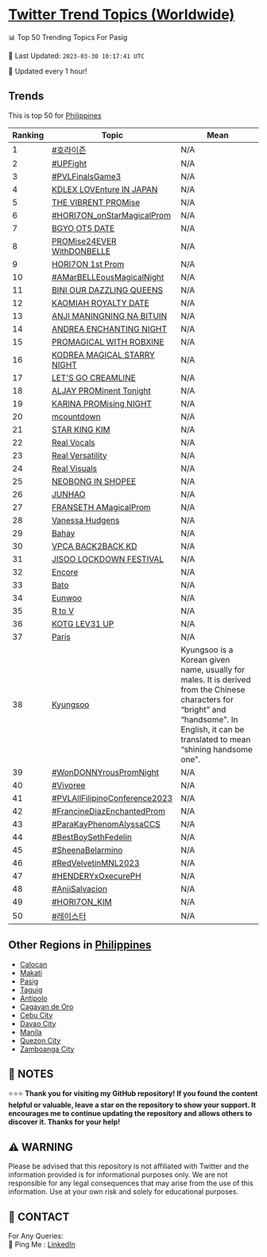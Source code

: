 [Twitter Trend Topics (Worldwide)](https://github.com/ErcinDedeoglu/Twitter-Trend-Topics)
==========


📊 Top 50 Trending Topics For Pasig

📆 Last Updated: `2023-03-30 10:17:41 UTC`

🔧 Updated every 1 hour!


## Trends

This is top 50 for [Philippines](</Philippines>)

| Ranking | Topic | Mean |
| ------- | ------------ | ------------ |
| 1 | [#호라이즌](http://twitter.com/search?q=%23%ed%98%b8%eb%9d%bc%ec%9d%b4%ec%a6%8c) | N/A |
| 2 | [#UPFight](http://twitter.com/search?q=%23UPFight) | N/A |
| 3 | [#PVLFinalsGame3](http://twitter.com/search?q=%23PVLFinalsGame3) | N/A |
| 4 | [KDLEX LOVEnture IN JAPAN](http://twitter.com/search?q=KDLEX+LOVEnture+IN+JAPAN) | N/A |
| 5 | [THE VIBRENT PROMise](http://twitter.com/search?q=THE+VIBRENT+PROMise) | N/A |
| 6 | [#HORI7ON_onStarMagicalProm](http://twitter.com/search?q=%23HORI7ON_onStarMagicalProm) | N/A |
| 7 | [BGYO OT5 DATE](http://twitter.com/search?q=BGYO+OT5+DATE) | N/A |
| 8 | [PROMise24EVER WithDONBELLE](http://twitter.com/search?q=PROMise24EVER+WithDONBELLE) | N/A |
| 9 | [HORI7ON 1st Prom](http://twitter.com/search?q=HORI7ON+1st+Prom) | N/A |
| 10 | [#AMarBELLEousMagicalNight](http://twitter.com/search?q=%23AMarBELLEousMagicalNight) | N/A |
| 11 | [BINI OUR DAZZLING QUEENS](http://twitter.com/search?q=BINI+OUR+DAZZLING+QUEENS) | N/A |
| 12 | [KAOMIAH ROYALTY DATE](http://twitter.com/search?q=KAOMIAH+ROYALTY+DATE) | N/A |
| 13 | [ANJI MANINGNING NA BITUIN](http://twitter.com/search?q=ANJI+MANINGNING+NA+BITUIN) | N/A |
| 14 | [ANDREA ENCHANTING NIGHT](http://twitter.com/search?q=ANDREA+ENCHANTING+NIGHT) | N/A |
| 15 | [PROMAGICAL WITH ROBXINE](http://twitter.com/search?q=PROMAGICAL+WITH+ROBXINE) | N/A |
| 16 | [KODREA MAGICAL STARRY NIGHT](http://twitter.com/search?q=KODREA+MAGICAL+STARRY+NIGHT) | N/A |
| 17 | [LET'S GO CREAMLINE](http://twitter.com/search?q=LET%27S+GO+CREAMLINE) | N/A |
| 18 | [ALJAY PROMinent Tonight](http://twitter.com/search?q=ALJAY+PROMinent+Tonight) | N/A |
| 19 | [KARINA PROMising NIGHT](http://twitter.com/search?q=KARINA+PROMising+NIGHT) | N/A |
| 20 | [mcountdown](http://twitter.com/search?q=mcountdown) | N/A |
| 21 | [STAR KING KIM](http://twitter.com/search?q=STAR+KING+KIM) | N/A |
| 22 | [Real Vocals](http://twitter.com/search?q=Real+Vocals) | N/A |
| 23 | [Real Versatility](http://twitter.com/search?q=Real+Versatility) | N/A |
| 24 | [Real Visuals](http://twitter.com/search?q=Real+Visuals) | N/A |
| 25 | [NEOBONG IN SHOPEE](http://twitter.com/search?q=NEOBONG+IN+SHOPEE) | N/A |
| 26 | [JUNHAO](http://twitter.com/search?q=JUNHAO) | N/A |
| 27 | [FRANSETH AMagicalProm](http://twitter.com/search?q=FRANSETH+AMagicalProm) | N/A |
| 28 | [Vanessa Hudgens](http://twitter.com/search?q=Vanessa+Hudgens) | N/A |
| 29 | [Bahay](http://twitter.com/search?q=Bahay) | N/A |
| 30 | [VPCA BACK2BACK KD](http://twitter.com/search?q=VPCA+BACK2BACK+KD) | N/A |
| 31 | [JISOO LOCKDOWN FESTIVAL](http://twitter.com/search?q=JISOO+LOCKDOWN+FESTIVAL) | N/A |
| 32 | [Encore](http://twitter.com/search?q=Encore) | N/A |
| 33 | [Bato](http://twitter.com/search?q=Bato) | N/A |
| 34 | [Eunwoo](http://twitter.com/search?q=Eunwoo) | N/A |
| 35 | [R to V](http://twitter.com/search?q=R+to+V) | N/A |
| 36 | [KOTG LEV31 UP](http://twitter.com/search?q=KOTG+LEV31+UP) | N/A |
| 37 | [Paris](http://twitter.com/search?q=Paris) | N/A |
| 38 | [Kyungsoo](http://twitter.com/search?q=Kyungsoo) | Kyungsoo is a Korean given name, usually for males. It is derived from the Chinese characters for “bright” and “handsome”. In English, it can be translated to mean “shining handsome one”. |
| 39 | [#WonDONNYrousPromNight](http://twitter.com/search?q=%23WonDONNYrousPromNight) | N/A |
| 40 | [#Vivoree](http://twitter.com/search?q=%23Vivoree) | N/A |
| 41 | [#PVLAllFilipinoConference2023](http://twitter.com/search?q=%23PVLAllFilipinoConference2023) | N/A |
| 42 | [#FrancineDiazEnchantedProm](http://twitter.com/search?q=%23FrancineDiazEnchantedProm) | N/A |
| 43 | [#ParaKayPhenomAlyssaCCS](http://twitter.com/search?q=%23ParaKayPhenomAlyssaCCS) | N/A |
| 44 | [#BestBoySethFedelin](http://twitter.com/search?q=%23BestBoySethFedelin) | N/A |
| 45 | [#SheenaBelarmino](http://twitter.com/search?q=%23SheenaBelarmino) | N/A |
| 46 | [#RedVelvetinMNL2023](http://twitter.com/search?q=%23RedVelvetinMNL2023) | N/A |
| 47 | [#HENDERYxOxecurePH](http://twitter.com/search?q=%23HENDERYxOxecurePH) | N/A |
| 48 | [#AnjiSalvacion](http://twitter.com/search?q=%23AnjiSalvacion) | N/A |
| 49 | [#HORI7ON_KIM](http://twitter.com/search?q=%23HORI7ON_KIM) | N/A |
| 50 | [#레이스터](http://twitter.com/search?q=%23%eb%a0%88%ec%9d%b4%ec%8a%a4%ed%84%b0) | N/A |



## Other Regions in [Philippines](</Philippines>)

* [Calocan](</Philippines/Calocan.md>)
* [Makati](</Philippines/Makati.md>)
* [Pasig](</Philippines/Pasig.md>)
* [Taguig](</Philippines/Taguig.md>)
* [Antipolo](</Philippines/Antipolo.md>)
* [Cagayan de Oro](</Philippines/Cagayan de Oro.md>)
* [Cebu City](</Philippines/Cebu City.md>)
* [Davao City](</Philippines/Davao City.md>)
* [Manila](</Philippines/Manila.md>)
* [Quezon City](</Philippines/Quezon City.md>)
* [Zamboanga City](</Philippines/Zamboanga City.md>)



## 📝 NOTES

⭐⭐⭐ **Thank you for visiting my GitHub repository! If you found the content helpful or valuable, leave a star on the repository to show your support. It encourages me to continue updating the repository and allows others to discover it. Thanks for your help!**


## ⚠️ WARNING

Please be advised that this repository is not affiliated with Twitter and the information provided is for informational purposes only. We are not responsible for any legal consequences that may arise from the use of this information. Use at your own risk and solely for educational purposes.


## 📨 CONTACT

 For Any Queries:  
            🏓 Ping Me : [LinkedIn](https://www.linkedin.com/in/ercindedeoglu/)
